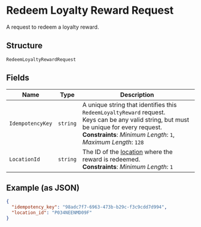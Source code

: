 
# Redeem Loyalty Reward Request

A request to redeem a loyalty reward.

## Structure

`RedeemLoyaltyRewardRequest`

## Fields

| Name | Type | Description |
|  --- | --- | --- |
| `IdempotencyKey` | `string` | A unique string that identifies this `RedeemLoyaltyReward` request.<br>Keys can be any valid string, but must be unique for every request.<br>**Constraints**: *Minimum Length*: `1`, *Maximum Length*: `128` |
| `LocationId` | `string` | The ID of the [location](#type-Location) where the reward is redeemed.<br>**Constraints**: *Minimum Length*: `1` |

## Example (as JSON)

```json
{
  "idempotency_key": "98adc7f7-6963-473b-b29c-f3c9cdd7d994",
  "location_id": "P034NEENMD09F"
}
```

